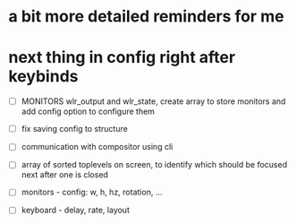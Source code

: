 # a bit more detailed reminders for me

# next thing in config right after keybinds
- [ ] MONITORS wlr_output and wlr_state, create array to store monitors and add config option to configure them 
- [ ] fix saving config to structure 
- [ ] communication with compositor using cli

- [ ] array of sorted toplevels on screen, to identify which should be focused next after one is closed
- [ ] monitors - config: w, h, hz, rotation, ...
- [ ] keyboard - delay, rate, layout
